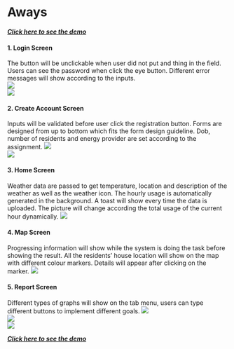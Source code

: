 # Aways

[***Click here to see the demo***](https://youtu.be/Pq3bVct_15c)

#### 1. Login Screen
The button will be unclickable when user did not put and thing in the field.
Users can see the password when click the eye button.
Different error messages will show according to the inputs.  
![](https://github.com/shenn034/hello-world/blob/master/android1.png)   
![](https://github.com/shenn034/hello-world/blob/master/android2.png)    

#### 2. Create Account Screen
Inputs will be validated before user click the registration button.
Forms are designed from up to bottom which fits the form design guideline.
Dob, number of residents and energy provider are set according to the assignment. 
![](https://github.com/shenn034/hello-world/blob/master/android3.png)    
![](https://github.com/shenn034/hello-world/blob/master/android4.png)    

#### 3. Home Screen
Weather data are passed to get temperature, location and description of the weather as well as the weather icon. The hourly usage is automatically generated in the background. A toast will show every time the data is uploaded.
The picture will change according the total usage of the current hour dynamically.
![](https://github.com/shenn034/hello-world/blob/master/android5.png)    
   
#### 4. Map Screen
Progressing information will show while the system is doing the task before showing the result.
All the residents’ house location will show on the map with different colour markers. Details will appear after clicking on the marker.
![](https://github.com/shenn034/hello-world/blob/master/android6.png)    
   
#### 5. Report Screen
Different types of graphs will show on the tab menu, users can type different buttons to implement different goals.
![](https://github.com/shenn034/hello-world/blob/master/android7.ong.png)    
![](https://github.com/shenn034/hello-world/blob/master/android8.png)    
![](https://github.com/shenn034/hello-world/blob/master/android9.png)    
   

[***Click here to see the demo***](https://youtu.be/Pq3bVct_15c)


   

